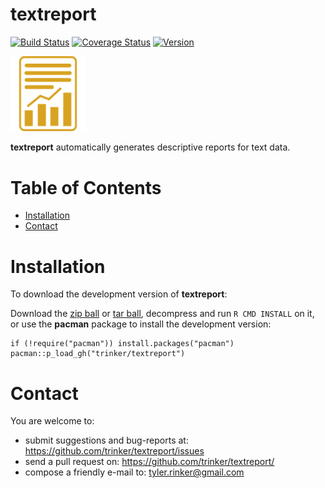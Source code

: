 textreport
============


[![Build
Status](https://travis-ci.org/trinker/textreport.svg?branch=master)](https://travis-ci.org/trinker/textreport)
[![Coverage
Status](https://coveralls.io/repos/trinker/textreport/badge.svg?branch=master)](https://coveralls.io/r/trinker/textreport?branch=master)
<a href="https://img.shields.io/badge/Version-0.0.1-orange.svg"><img src="https://img.shields.io/badge/Version-0.0.1-orange.svg" alt="Version"/></a>
</p>
<img src="inst/textreport_logo/r_textreport.png" width="120" alt="textreport Logo">

**textreport** automatically generates descriptive reports for text
data.


Table of Contents
============

-   [Installation](#installation)
-   [Contact](#contact)

Installation
============


To download the development version of **textreport**:

Download the [zip
ball](https://github.com/trinker/textreport/zipball/master) or [tar
ball](https://github.com/trinker/textreport/tarball/master), decompress
and run `R CMD INSTALL` on it, or use the **pacman** package to install
the development version:

    if (!require("pacman")) install.packages("pacman")
    pacman::p_load_gh("trinker/textreport")

Contact
=======

You are welcome to: 
* submit suggestions and bug-reports at: <https://github.com/trinker/textreport/issues> 
* send a pull request on: <https://github.com/trinker/textreport/> 
* compose a friendly e-mail to: <tyler.rinker@gmail.com>
